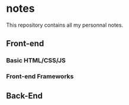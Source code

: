 # notes
This repository contains all my personnal notes.

## Front-end
### Basic HTML/CSS/JS
### Front-end Frameworks
## Back-End
